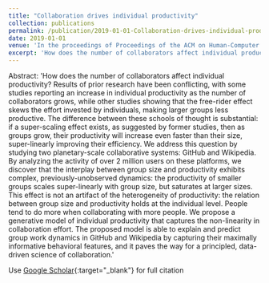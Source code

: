 ```yaml
---
title: "Collaboration drives individual productivity"
collection: publications
permalink: /publication/2019-01-01-Collaboration-drives-individual-productivity
date: 2019-01-01
venue: 'In the proceedings of Proceedings of the ACM on Human-Computer Interaction'
excerpt: 'How does the number of collaborators affect individual productivity? Results of prior research have been conflicting, with some studies reporting an increase in individual productivity as the number of collaborators grows, while other studies showing that the free-rider effect skews the effort invested by individuals, making larger groups less productive. The difference between these schools of thought is substantial: if a super-scaling effect exists, as suggested by former studies, then as grou...'
---
```

Abstract: 'How does the number of collaborators affect individual productivity? Results of prior research have been conflicting, with some studies reporting an increase in individual productivity as the number of collaborators grows, while other studies showing that the free-rider effect skews the effort invested by individuals, making larger groups less productive. The difference between these schools of thought is substantial: if a super-scaling effect exists, as suggested by former studies, then as groups grow, their productivity will increase even faster than their size, super-linearly improving their efficiency. We address this question by studying two planetary-scale collaborative systems: GitHub and Wikipedia. By analyzing the activity of over 2 million users on these platforms, we discover that the interplay between group size and productivity exhibits complex, previously-unobserved dynamics: the productivity of smaller groups scales super-linearly with group size, but saturates at larger sizes. This effect is not an artifact of the heterogeneity of productivity: the relation between group size and productivity holds at the individual level. People tend to do more when collaborating with more people. We propose a generative model of individual productivity that captures the non-linearity in collaboration effort. The proposed model is able to explain and predict group work dynamics in GitHub and Wikipedia by capturing their maximally informative behavioral features, and it paves the way for a principled, data-driven science of collaboration.'

Use [Google Scholar](https://scholar.google.com/scholar?q=Collaboration+drives+individual+productivity){:target="_blank"} for full citation